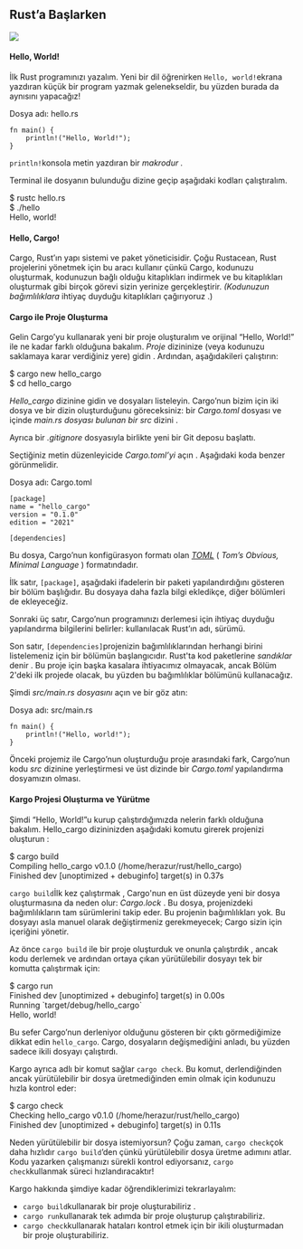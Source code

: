 ## Rust’a Başlarken

![](https://cdn.hashnode.com/res/hashnode/image/upload/v1653551476085/AY3N3ZQMn.png)

#### Hello, World!

İlk Rust programınızı yazalım. Yeni bir dil öğrenirken `Hello, world!`ekrana yazdıran küçük bir program yazmak gelenekseldir, bu yüzden burada da aynısını yapacağız!

Dosya adı: hello.rs

```
fn main() {  
    println!("Hello, World!");  
}
```

`println!`konsola metin yazdıran bir *makrodur .*

Terminal ile dosyanın bulunduğu dizine geçip aşağıdaki kodları çalıştıralım.

$ rustc hello.rs  
$ ./hello  
Hello, world!

#### Hello, Cargo!

Cargo, Rust’ın yapı sistemi ve paket yöneticisidir. Çoğu Rustacean, Rust projelerini yönetmek için bu aracı kullanır çünkü Cargo, kodunuzu oluşturmak, kodunuzun bağlı olduğu kitaplıkları indirmek ve bu kitaplıkları oluşturmak gibi birçok görevi sizin yerinize gerçekleştirir. *(Kodunuzun bağımlılıklara* ihtiyaç duyduğu kitaplıkları çağırıyoruz .)

#### Cargo ile Proje Oluşturma

Gelin Cargo’yu kullanarak yeni bir proje oluşturalım ve orijinal “Hello, World!” ile ne kadar farklı olduğuna bakalım. *Proje* dizininize (veya kodunuzu saklamaya karar verdiğiniz yere) gidin . Ardından, aşağıdakileri çalıştırın:

$ cargo new hello\_cargo   
$ cd hello\_cargo

*Hello\_cargo* dizinine gidin ve dosyaları listeleyin. Cargo’nun bizim için iki dosya ve bir dizin oluşturduğunu göreceksiniz: bir *Cargo.toml* dosyası ve içinde *main.rs dosyası bulunan bir src* dizini .

Ayrıca bir *.gitignore* dosyasıyla birlikte yeni bir Git deposu başlattı.

Seçtiğiniz metin düzenleyicide *Cargo.toml’yi* açın . Aşağıdaki koda benzer görünmelidir.

Dosya adı: Cargo.toml

```
[package]  
name = "hello_cargo"  
version = "0.1.0"  
edition = "2021"
```

```
[dependencies]
```

Bu dosya, Cargo’nun konfigürasyon formatı olan [*TOML*](https://toml.io/) ( *Tom’s Obvious, Minimal Language* ) formatındadır.

İlk satır, `[package]`, aşağıdaki ifadelerin bir paketi yapılandırdığını gösteren bir bölüm başlığıdır. Bu dosyaya daha fazla bilgi ekledikçe, diğer bölümleri de ekleyeceğiz.

Sonraki üç satır, Cargo’nun programınızı derlemesi için ihtiyaç duyduğu yapılandırma bilgilerini belirler: kullanılacak Rust’ın adı, sürümü.

Son satır, `[dependencies]`projenizin bağımlılıklarından herhangi birini listelemeniz için bir bölümün başlangıcıdır. Rust'ta kod paketlerine *sandıklar* denir . Bu proje için başka kasalara ihtiyacımız olmayacak, ancak Bölüm 2'deki ilk projede olacak, bu yüzden bu bağımlılıklar bölümünü kullanacağız.

Şimdi *src/main.rs dosyasını* açın ve bir göz atın:

Dosya adı: src/main.rs

```
fn main() {  
    println!("Hello, world!");  
}
```

Önceki projemiz ile Cargo’nun oluşturduğu proje arasındaki fark, Cargo’nun kodu *src* dizinine yerleştirmesi ve üst dizinde bir *Cargo.toml* yapılandırma dosyamızın olması.

#### Kargo Projesi Oluşturma ve Yürütme

Şimdi “Hello, World!”u kurup çalıştırdığımızda nelerin farklı olduğuna bakalım. Hello\_cargo dizininizden aşağıdaki komutu girerek projenizi oluşturun :

$ cargo build  
 Compiling hello\_cargo v0.1.0 (/home/herazur/rust/hello\_cargo)  
 Finished dev \[unoptimized + debuginfo\] target(s) in 0.37s

`cargo build`İlk kez çalıştırmak , Cargo'nun en üst düzeyde yeni bir dosya oluşturmasına da neden olur: *Cargo.lock* . Bu dosya, projenizdeki bağımlılıkların tam sürümlerini takip eder. Bu projenin bağımlılıkları yok. Bu dosyayı asla manuel olarak değiştirmeniz gerekmeyecek; Cargo sizin için içeriğini yönetir.

Az önce `cargo build` ile bir proje oluşturduk ve onunla çalıştırdık , ancak kodu derlemek ve ardından ortaya çıkan yürütülebilir dosyayı tek bir komutta çalıştırmak için:

$ cargo run  
 Finished dev \[unoptimized + debuginfo\] target(s) in 0.00s  
 Running \`target/debug/hello\_cargo\`  
Hello, world!

Bu sefer Cargo’nun derleniyor olduğunu gösteren bir çıktı görmediğimize dikkat edin `hello_cargo`. Cargo, dosyaların değişmediğini anladı, bu yüzden sadece ikili dosyayı çalıştırdı.

Kargo ayrıca adlı bir komut sağlar `cargo check`. Bu komut, derlendiğinden ancak yürütülebilir bir dosya üretmediğinden emin olmak için kodunuzu hızla kontrol eder:

$ cargo check  
    Checking hello\_cargo v0.1.0 (/home/herazur/rust/hello\_cargo)  
    Finished dev \[unoptimized + debuginfo\] target(s) in 0.11s

Neden yürütülebilir bir dosya istemiyorsun? Çoğu zaman, `cargo check`çok daha hızlıdır `cargo build`’den çünkü yürütülebilir dosya üretme adımını atlar. Kodu yazarken çalışmanızı sürekli kontrol ediyorsanız, `cargo check`kullanmak süreci hızlandıracaktır!

Kargo hakkında şimdiye kadar öğrendiklerimizi tekrarlayalım:

*   `cargo build`kullanarak bir proje oluşturabiliriz .
*   `cargo run`kullanarak tek adımda bir proje oluşturup çalıştırabiliriz.
*   `cargo check`kullanarak hataları kontrol etmek için bir ikili oluşturmadan bir proje oluşturabiliriz.